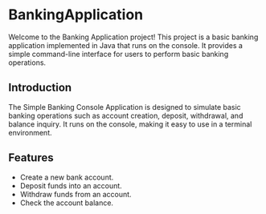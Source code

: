 # BankingApplication

Welcome to the Banking Application project! This project is a basic banking application implemented in Java that runs on the console. It provides a simple command-line interface for users to perform basic banking operations.

##  Introduction

The Simple Banking Console Application is designed to simulate basic banking operations such as account creation, deposit, withdrawal, and balance inquiry. It runs on the console, making it easy to use in a terminal environment.

## Features

* Create a new bank account.
* Deposit funds into an account.
* Withdraw funds from an account.
* Check the account balance.
